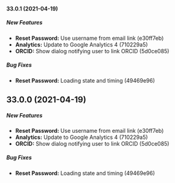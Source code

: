 #### 33.0.1 (2021-04-19)

##### New Features

* **Reset Password:**  Use username from email link (e30ff7eb)
* **Analytics:**  Update to Google Analytics 4 (710229a5)
* **ORCID:**  Show dialog notifying user to link ORCID (5d0ce085)

##### Bug Fixes

* **Reset Password:**  Loading state and timing (49469e96)

## 33.0.0 (2021-04-19)

##### New Features

* **Reset Password:**  Use username from email link (e30ff7eb)
* **Analytics:**  Update to Google Analytics 4 (710229a5)
* **ORCID:**  Show dialog notifying user to link ORCID (5d0ce085)

##### Bug Fixes

* **Reset Password:**  Loading state and timing (49469e96)

